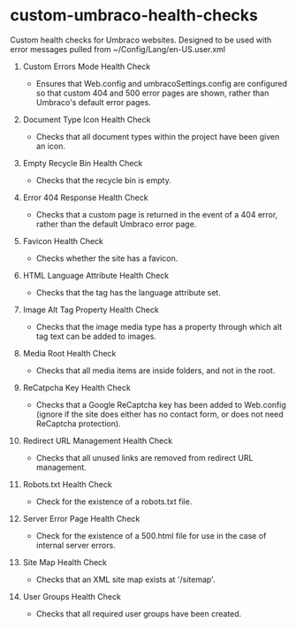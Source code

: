 # custom-umbraco-health-checks
Custom health checks for Umbraco websites.
Designed to be used with error messages pulled from ~/Config/Lang/en-US.user.xml

1. Custom Errors Mode Health Check
    - Ensures that Web.config and umbracoSettings.config are configured so that custom 404 and 500 error pages are shown, rather than Umbraco's default error pages.

2. Document Type Icon Health Check
    - Checks that all document types within the project have been given an icon.

3. Empty Recycle Bin Health Check
    - Checks that the recycle bin is empty.
    
4. Error 404 Response Health Check
    - Checks that a custom page is returned in the event of a 404 error, rather than the default Umbraco error page.
    
5. Favicon Health Check
    - Checks whether the site has a favicon.

6. HTML Language Attribute Health Check
    - Checks that the <html> tag has the language attribute set.
    
7. Image Alt Tag Property Health Check
    - Checks that the image media type has a property through which alt tag text can be added to images.
    
8. Media Root Health Check
    - Checks that all media items are inside folders, and not in the root.
    
9. ReCatpcha Key Health Check
    - Checks that a Google ReCaptcha key has been added to Web.config (ignore if the site does either has no contact form, or does not need ReCaptcha protection).
    
10. Redirect URL Management Health Check
    - Checks that all unused links are removed from redirect URL management.

11. Robots.txt Health Check
    - Check for the existence of a robots.txt file.
    
12. Server Error Page Health Check
    - Check for the existence of a 500.html file for use in the case of internal server errors.
    
13. Site Map Health Check
    - Checks that an XML site map exists at '/sitemap'.
    
14. User Groups Health Check
    - Checks that all required user groups have been created.
